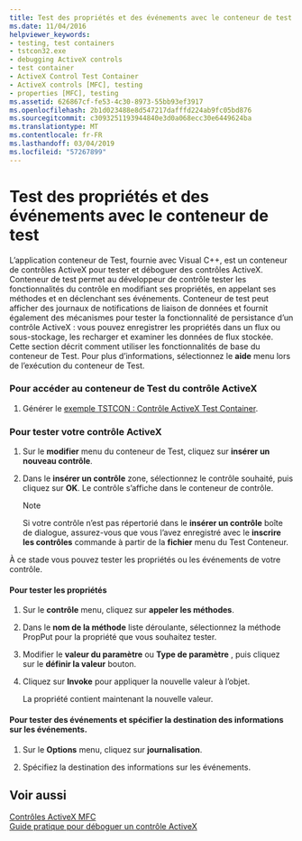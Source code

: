 ```yaml
---
title: Test des propriétés et des événements avec le conteneur de test
ms.date: 11/04/2016
helpviewer_keywords:
- testing, test containers
- tstcon32.exe
- debugging ActiveX controls
- test container
- ActiveX Control Test Container
- ActiveX controls [MFC], testing
- properties [MFC], testing
ms.assetid: 626867cf-fe53-4c30-8973-55bb93ef3917
ms.openlocfilehash: 2b1d023488e8d547217dafffd224ab9fc05bd876
ms.sourcegitcommit: c3093251193944840e3d0a068ecc30e6449624ba
ms.translationtype: MT
ms.contentlocale: fr-FR
ms.lasthandoff: 03/04/2019
ms.locfileid: "57267899"
---
```

# <a name="testing-properties-and-events-with-test-container"></a>Test des propriétés et des événements avec le conteneur de test

L’application conteneur de Test, fournie avec Visual C++, est un conteneur de contrôles ActiveX pour tester et déboguer des contrôles ActiveX. Conteneur de test permet au développeur de contrôle tester les fonctionnalités du contrôle en modifiant ses propriétés, en appelant ses méthodes et en déclenchant ses événements. Conteneur de test peut afficher des journaux de notifications de liaison de données et fournit également des mécanismes pour tester la fonctionnalité de persistance d’un contrôle ActiveX : vous pouvez enregistrer les propriétés dans un flux ou sous-stockage, les recharger et examiner les données de flux stockée. Cette section décrit comment utiliser les fonctionnalités de base du conteneur de Test. Pour plus d’informations, sélectionnez le **aide** menu lors de l’exécution du conteneur de Test.

### <a name="to-access-the-activex-control-test-container"></a>Pour accéder au conteneur de Test du contrôle ActiveX

1. Générer le [exemple TSTCON : Contrôle ActiveX Test Container](../visual-cpp-samples.md).

### <a name="to-test-your-activex-control"></a>Pour tester votre contrôle ActiveX

1. Sur le **modifier** menu du conteneur de Test, cliquez sur **insérer un nouveau contrôle**.

1. Dans le **insérer un contrôle** zone, sélectionnez le contrôle souhaité, puis cliquez sur **OK**. Le contrôle s’affiche dans le conteneur de contrôle.

    > [!NOTE]
    >  Si votre contrôle n’est pas répertorié dans le **insérer un contrôle** boîte de dialogue, assurez-vous que vous l’avez enregistré avec le **inscrire les contrôles** commande à partir de la **fichier** menu du Test Conteneur.

À ce stade vous pouvez tester les propriétés ou les événements de votre contrôle.

#### <a name="to-test-properties"></a>Pour tester les propriétés

1. Sur le **contrôle** menu, cliquez sur **appeler les méthodes**.

1. Dans le **nom de la méthode** liste déroulante, sélectionnez la méthode PropPut pour la propriété que vous souhaitez tester.

1. Modifier le **valeur du paramètre** ou **Type de paramètre** , puis cliquez sur le **définir la valeur** bouton.

1. Cliquez sur **Invoke** pour appliquer la nouvelle valeur à l’objet.

   La propriété contient maintenant la nouvelle valeur.

#### <a name="to-test-events-and-specify-the-destination-of-event-information"></a>Pour tester des événements et spécifier la destination des informations sur les événements.

1. Sur le **Options** menu, cliquez sur **journalisation**.

1. Spécifiez la destination des informations sur les événements.

## <a name="see-also"></a>Voir aussi

[Contrôles ActiveX MFC](../mfc/mfc-activex-controls.md)<br/>
[Guide pratique pour déboguer un contrôle ActiveX](/visualstudio/debugger/how-to-debug-an-activex-control)
